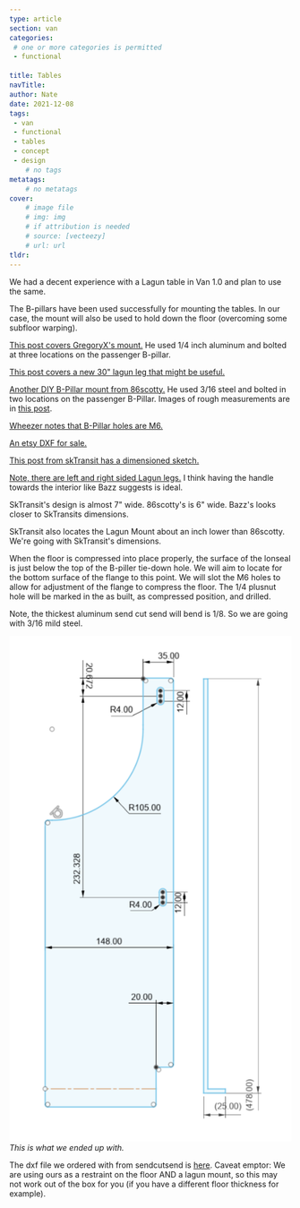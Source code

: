 ```yaml
---
type: article
section: van
categories: 
 # one or more categories is permitted
 - functional

title: Tables
navTitle: 
author: Nate
date: 2021-12-08
tags:
 - van
 - functional
 - tables
 - concept
 - design
	# no tags
metatags:
	# no metatags
cover: 
	# image file
	# img: img
	# if attribution is needed
	# source: [vecteezy]
	# url: url
tldr:
---
```

We had a decent experience with a Lagun table in Van 1.0 and plan to use the same.

The B-pillars have been used successfully for mounting the tables.  In our case, the mount will also be used to hold down the floor (overcoming some subfloor warping).

[This post covers GregoryX's mount.](https://www.fordtransitusaforum.com/threads/lagun-mount-plate.85568/)  He used 1/4 inch aluminum and bolted at three locations on the passenger B-pillar.

[This post covers a new 30" lagun leg that might be useful.](https://www.fordtransitusaforum.com/threads/lagun-now-selling-a-30-table-leg.75296/)

[Another DIY B-Pillar mount from 86scotty.](https://www.fordtransitusaforum.com/threads/swivel-table-on-passenger-b-pillar.58073/)  He used 3/16 steel and bolted in two locations on the passenger B-Pillar.  Images of rough measurements are in [this post](https://www.fordtransitusaforum.com/threads/swivel-table-on-passenger-b-pillar.58073/post-805802).

[Wheezer notes that B-Pillar holes are M6.](https://www.fordtransitusaforum.com/threads/swivel-table-on-passenger-b-pillar.58073/post-816130)

[An etsy DXF for sale.](https://www.etsy.com/in-en/listing/923750395/lagun-table-mount-template-pdf-dxf-with)

[This post from skTransit has a dimensioned sketch.](https://www.fordtransitusaforum.com/threads/swivel-table-on-passenger-b-pillar.58073/post-1138234)

[Note, there are left and right sided Lagun legs.](https://www.fordtransitusaforum.com/threads/swivel-table-on-passenger-b-pillar.58073/post-1138708)  I think having the handle towards the interior like Bazz suggests is ideal.

SkTransit's design is almost 7" wide.  86scotty's is 6" wide.  Bazz's looks closer to SkTransits dimensions.

SkTransit also locates the Lagun Mount about an inch lower than 86scotty.  We're going with SkTransit's dimensions.

When the floor is compressed into place properly, the surface of the lonseal is just below the top of the B-piller tie-down hole.  We will aim to locate for the bottom surface of the flange to this point.  We will slot the M6 holes to allow for adjustment of the flange to compress the floor.  The 1/4 plusnut hole will be marked in the as built, as compressed position, and drilled.

Note, the thickest aluminum send cut send will bend is 1/8.  So we are going with 3/16 mild steel.

![drawing](b-pillar-mount-dimensions.png)
_This is what we ended up with._

The dxf file we ordered with from sendcutsend is [here](b-pillar-mount-order-drawing.dxf).  Caveat emptor: We are using ours as a restraint on the floor AND a lagun mount, so this may not work out of the box for you (if you have a different floor thickness for example).


